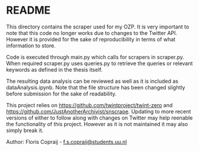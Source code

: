 # README
This directory contains the scraper used for my OZP. It is very important to note that this code no longer works due to changes to the Twitter API. However it is provided for the sake of reproducibility in terms of what information to store. 

Code is executed through main.py which calls for scrapers in scraper.py. When required scraper.py uses queries.py to retrieve the queries or relevant keywords as defined in the thesis itself. 

The resulting data analysis can be reviewed as well as it is included as dataAnalysis.ipynb. Note that the file structure has been changed slightly before submission for the sake of readability. 


This project relies on https://github.com/twintproject/twint-zero and https://github.com/JustAnotherArchivist/snscrape. Updating to more recent versions of either to follow along with changes on Twitter may help reenable the functionality of this project. However as it is not maintained it may also simply break it.

Author: Floris Copraij - f.s.copraij@students.uu.nl